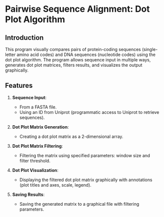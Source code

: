 # Pairwise Sequence Alignment: Dot Plot Algorithm

## Introduction

This program visually compares pairs of protein-coding sequences (single-letter amino acid codes) and DNA sequences (nucleotide codes) using the dot plot algorithm. The program allows sequence input in multiple ways, generates dot plot matrices, filters results, and visualizes the output graphically.

## Features

1. **Sequence Input**:
    - From a FASTA file.
    - Using an ID from Uniprot (programmatic access to Uniprot to retrieve sequences).

2. **Dot Plot Matrix Generation**:
    - Creating a dot plot matrix as a 2-dimensional array.

3. **Dot Plot Matrix Filtering**:
    - Filtering the matrix using specified parameters: window size and filter threshold.

4. **Dot Plot Visualization**:
    - Displaying the filtered dot plot matrix graphically with annotations (plot titles and axes, scale, legend).

5. **Saving Results**:
    - Saving the generated matrix to a graphical file with filtering parameters.
